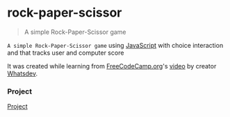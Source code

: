 # rock-paper-scissor
> A simple Rock-Paper-Scissor game 

`A simple Rock-Paper-Scissor game` using [JavaScript](https://www.javascript.com/) with choice interaction and that tracks user and computer score 

It was created while learning from [FreeCodeCamp.org](https://www.youtube.com/channel/UC8butISFwT-Wl7EV0hUK0BQ)'s [video](https://www.youtube.com/watch?v=jaVNP3nIAv0) by creator [Whatsdev](https://www.youtube.com/channel/UC0tRdbXVDbhaRvZPKsRgmxg).

### Project
[Project](http://127.0.0.1:5500/index.html)
